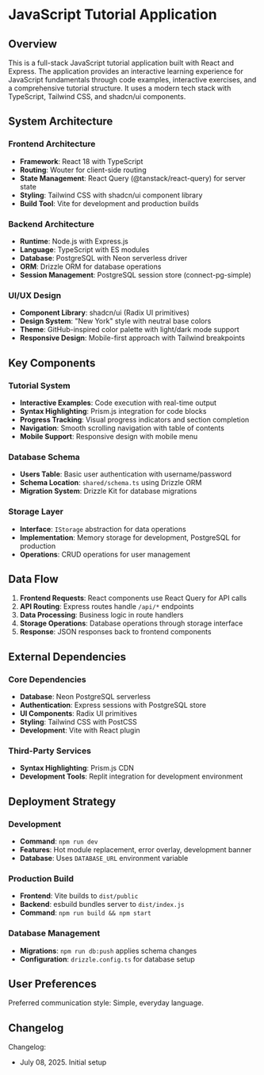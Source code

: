 # JavaScript Tutorial Application

## Overview

This is a full-stack JavaScript tutorial application built with React and Express. The application provides an interactive learning experience for JavaScript fundamentals through code examples, interactive exercises, and a comprehensive tutorial structure. It uses a modern tech stack with TypeScript, Tailwind CSS, and shadcn/ui components.

## System Architecture

### Frontend Architecture
- **Framework**: React 18 with TypeScript
- **Routing**: Wouter for client-side routing
- **State Management**: React Query (@tanstack/react-query) for server state
- **Styling**: Tailwind CSS with shadcn/ui component library
- **Build Tool**: Vite for development and production builds

### Backend Architecture
- **Runtime**: Node.js with Express.js
- **Language**: TypeScript with ES modules
- **Database**: PostgreSQL with Neon serverless driver
- **ORM**: Drizzle ORM for database operations
- **Session Management**: PostgreSQL session store (connect-pg-simple)

### UI/UX Design
- **Component Library**: shadcn/ui (Radix UI primitives)
- **Design System**: "New York" style with neutral base colors
- **Theme**: GitHub-inspired color palette with light/dark mode support
- **Responsive Design**: Mobile-first approach with Tailwind breakpoints

## Key Components

### Tutorial System
- **Interactive Examples**: Code execution with real-time output
- **Syntax Highlighting**: Prism.js integration for code blocks
- **Progress Tracking**: Visual progress indicators and section completion
- **Navigation**: Smooth scrolling navigation with table of contents
- **Mobile Support**: Responsive design with mobile menu

### Database Schema
- **Users Table**: Basic user authentication with username/password
- **Schema Location**: `shared/schema.ts` using Drizzle ORM
- **Migration System**: Drizzle Kit for database migrations

### Storage Layer
- **Interface**: `IStorage` abstraction for data operations
- **Implementation**: Memory storage for development, PostgreSQL for production
- **Operations**: CRUD operations for user management

## Data Flow

1. **Frontend Requests**: React components use React Query for API calls
2. **API Routing**: Express routes handle `/api/*` endpoints
3. **Data Processing**: Business logic in route handlers
4. **Storage Operations**: Database operations through storage interface
5. **Response**: JSON responses back to frontend components

## External Dependencies

### Core Dependencies
- **Database**: Neon PostgreSQL serverless
- **Authentication**: Express sessions with PostgreSQL store
- **UI Components**: Radix UI primitives
- **Styling**: Tailwind CSS with PostCSS
- **Development**: Vite with React plugin

### Third-Party Services
- **Syntax Highlighting**: Prism.js CDN
- **Development Tools**: Replit integration for development environment

## Deployment Strategy

### Development
- **Command**: `npm run dev`
- **Features**: Hot module replacement, error overlay, development banner
- **Database**: Uses `DATABASE_URL` environment variable

### Production Build
- **Frontend**: Vite builds to `dist/public`
- **Backend**: esbuild bundles server to `dist/index.js`
- **Command**: `npm run build && npm start`

### Database Management
- **Migrations**: `npm run db:push` applies schema changes
- **Configuration**: `drizzle.config.ts` for database setup

## User Preferences

Preferred communication style: Simple, everyday language.

## Changelog

Changelog:
- July 08, 2025. Initial setup